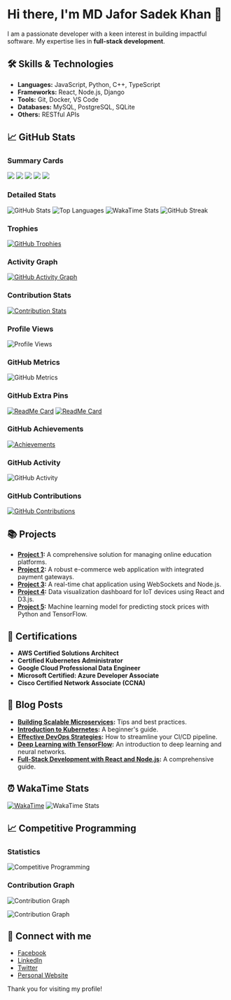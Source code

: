 # Hi there, I'm MD Jafor Sadek Khan 👋

I am a passionate developer with a keen interest in building impactful software. My expertise lies in **full-stack development**.

## 🛠️ Skills & Technologies
- **Languages:** JavaScript, Python, C++, TypeScript
- **Frameworks:** React, Node.js, Django
- **Tools:** Git, Docker, VS Code
- **Databases:** MySQL, PostgreSQL, SQLite
- **Others:** RESTful APIs

## 📈 GitHub Stats

### Summary Cards
[![](https://raw.githubusercontent.com/vn7n24fzkq/github-profile-summary-cards-example/master/profile-summary-card-output/ayu_mirage/0-profile-details.svg)](https://github.com/vn7n24fzkq/github-profile-summary-cards)
[![](https://raw.githubusercontent.com/vn7n24fzkq/github-profile-summary-cards-example/master/profile-summary-card-output/ayu_mirage/1-repos-per-language.svg)](https://github.com/vn7n24fzkq/github-profile-summary-cards) 
[![](https://raw.githubusercontent.com/vn7n24fzkq/github-profile-summary-cards-example/master/profile-summary-card-output/ayu_mirage/2-most-commit-language.svg)](https://github.com/vn7n24fzkq/github-profile-summary-cards)
[![](https://raw.githubusercontent.com/vn7n24fzkq/github-profile-summary-cards-example/master/profile-summary-card-output/ayu_mirage/3-stats.svg)](https://github.com/vn7n24fzkq/github-profile-summary-cards) 
[![](https://raw.githubusercontent.com/vn7n24fzkq/github-profile-summary-cards-example/master/profile-summary-card-output/ayu_mirage/4-productive-time.svg)](https://github.com/vn7n24fzkq/github-profile-summary-cards)

### Detailed Stats
![GitHub Stats](https://github-readme-stats.vercel.app/api?username=MD-Jafor-Sadek-Khan&show_icons=true&theme=ayu_mirage)
![Top Languages](https://github-readme-stats.vercel.app/api/top-langs/?username=MD-Jafor-Sadek-Khan&layout=compact&theme=ayu_mirage)
![WakaTime Stats](https://github-readme-stats.vercel.app/api/wakatime?username=MD-Jafor-Sadek-Khan&layout=compact&theme=ayu_mirage)
![GitHub Streak](https://github-readme-streak-stats.herokuapp.com/?user=MD-Jafor-Sadek-Khan&theme=ayu-mirage)

### Trophies
[![GitHub Trophies](https://github-profile-trophy.vercel.app/?username=MD-Jafor-Sadek-Khan&theme=onedark)](https://github.com/ryo-ma/github-profile-trophy)

### Activity Graph
[![GitHub Activity Graph](https://github-readme-activity-graph.cyclic.app/graph?username=MD-Jafor-Sadek-Khan&theme=react-dark)](https://github.com/ashutosh00710/github-readme-activity-graph)

### Contribution Stats
[![Contribution Stats](https://github-contributor-stats.vercel.app/api?username=MD-Jafor-Sadek-Khan)](https://github.com/MD-Jafor-Sadek-Khan/github-contributor-stats)

### Profile Views
![Profile Views](https://komarev.com/ghpvc/?username=MD-Jafor-Sadek-Khan&color=blue)

### GitHub Metrics
![GitHub Metrics](https://metrics.lecoq.io/MD-Jafor-Sadek-Khan)

### GitHub Extra Pins
[![ReadMe Card](https://github-readme-stats.vercel.app/api/pin/?username=MD-Jafor-Sadek-Khan&repo=repo1&theme=ayu_mirage)](https://github.com/MD-Jafor-Sadek-Khan/repo1)
[![ReadMe Card](https://github-readme-stats.vercel.app/api/pin/?username=MD-Jafor-Sadek-Khan&repo=repo2&theme=ayu_mirage)](https://github.com/MD-Jafor-Sadek-Khan/repo2)

### GitHub Achievements
[![Achievements](https://github-profile-achievements.vercel.app/api/achievements?username=MD-Jafor-Sadek-Khan)](https://github.com/MD-Jafor-Sadek-Khan)

### GitHub Activity
![GitHub Activity](https://github-readme-activity-graph.vercel.app/graph?username=MD-Jafor-Sadek-Khan&theme=react-dark)

### GitHub Contributions
[![GitHub Contributions](https://github-readme-stats.vercel.app/api?username=MD-Jafor-Sadek-Khan&count_private=true&show_icons=true&include_all_commits=true&theme=ayu_mirage)](https://github.com/MD-Jafor-Sadek-Khan)

## 📚 Projects
- **[Project 1](https://github.com/MD-Jafor-Sadek-Khan/project1):** A comprehensive solution for managing online education platforms.
- **[Project 2](https://github.com/MD-Jafor-Sadek-Khan/project2):** A robust e-commerce web application with integrated payment gateways.
- **[Project 3](https://github.com/MD-Jafor-Sadek-Khan/project3):** A real-time chat application using WebSockets and Node.js.
- **[Project 4](https://github.com/MD-Jafor-Sadek-Khan/project4):** Data visualization dashboard for IoT devices using React and D3.js.
- **[Project 5](https://github.com/MD-Jafor-Sadek-Khan/project5):** Machine learning model for predicting stock prices with Python and TensorFlow.

## 🏅 Certifications
- **AWS Certified Solutions Architect**
- **Certified Kubernetes Administrator**
- **Google Cloud Professional Data Engineer**
- **Microsoft Certified: Azure Developer Associate**
- **Cisco Certified Network Associate (CCNA)**

## 📝 Blog Posts
- **[Building Scalable Microservices](https://your-website.com/blog/scalable-microservices):** Tips and best practices.
- **[Introduction to Kubernetes](https://your-website.com/blog/intro-to-kubernetes):** A beginner's guide.
- **[Effective DevOps Strategies](https://your-website.com/blog/effective-devops):** How to streamline your CI/CD pipeline.
- **[Deep Learning with TensorFlow](https://your-website.com/blog/deep-learning-tensorflow):** An introduction to deep learning and neural networks.
- **[Full-Stack Development with React and Node.js](https://your-website.com/blog/full-stack-react-node):** A comprehensive guide.

## ⏰ WakaTime Stats
[![WakaTime](https://wakatime.com/badge/user/MD-Jafor-Sadek-Khan.svg)](https://wakatime.com/@MD-Jafor-Sadek-Khan)
![WakaTime Stats](https://github-readme-stats.vercel.app/api/wakatime?username=MD-Jafor-Sadek-Khan&layout=compact&theme=ayu_mirage)

## 📈 Competitive Programming

### Statistics
![Competitive Programming](https://github-readme-stats.vercel.app/api?username=MD-Jafor-Sadek-Khan&show_icons=true&theme=ayu_mirage)

### Contribution Graph
![Contribution Graph](https://github-readme-activity-graph.vercel.app/graph?username=MD-Jafor-Sadek-Khan&theme=react-dark)

![Contribution Graph](https://github-readme-streak-stats.herokuapp.com/?user=MD-Jafor-Sadek-Khan&theme=ayu-mirage)

## 🔗 Connect with me
- [Facebook](https://www.facebook.com/your-profile)
- [LinkedIn](https://www.linkedin.com/in/MD-Jafor-Sadek-Khan)
- [Twitter](https://twitter.com/your-twitter-profile)
- [Personal Website](https://your-website.com)

Thank you for visiting my profile!
